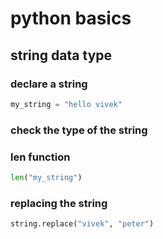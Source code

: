 # python basics
## string data type
### declare a string
```python
my_string = "hello vivek"
```
### check the type of the string
### len function
```python
len("my_string")
```
### replacing the string
```python
string.replace("vivek", "peter")
```

